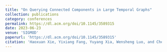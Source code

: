 ```yaml
---
title: "On Querying Connected Components in Large Temporal Graphs"
collection: publications
category: conferences
permalink: https://dl.acm.org/doi/10.1145/3589315
date: 2023-06-23
venue: 'SIGMOD'
paperurl: 'https://dl.acm.org/doi/10.1145/3589315'
citation: 'Haoxuan Xie, Yixiang Fang, Yuyang Xia, Wensheng Luo, and Chenhao Ma. 2023. On Querying Connected Components in Large Temporal Graphs. Proc. ACM Manag. Data 1, 2, Article 170 (June 2023), 27 pages. https://doi.org/10.1145/3589315'
---
```




